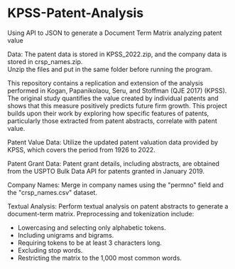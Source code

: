 # KPSS-Patent-Analysis
 Using API to JSON to generate a Document Term Matrix analyzing patent value


Data: 
The patent data is stored in KPSS_2022.zip, and the company data is stored in crsp_names.zip.  
Unzip the files and put in the same folder before running the program.  

This repository contains a replication and extension of the analysis performed in Kogan, Papanikolaou, Seru, and Stoffman (QJE 2017) (KPSS). The original study quantifies the value created by individual patents and shows that this measure positively predicts future firm growth. This project builds upon their work by exploring how specific features of patents, particularly those extracted from patent abstracts, correlate with patent value.   


Patent Value Data: Utilize the updated patent valuation data provided by KPSS, which covers the period from 1926 to 2022.   

Patent Grant Data: Patent grant details, including abstracts, are obtained from the USPTO Bulk Data API for patents granted in January 2019.

Company Names: Merge in company names using the "permno" field and the "crsp_names.csv" dataset.

Textual Analysis: Perform textual analysis on patent abstracts to generate a document-term matrix. Preprocessing and tokenization include:
- Lowercasing and selecting only alphabetic tokens.
- Including unigrams and bigrams.
- Requiring tokens to be at least 3 characters long.
- Excluding stop words.
- Restricting the matrix to the 1,000 most common words.

